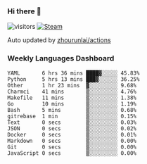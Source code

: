### Hi there 👋

![visitors](https://visitor-badge.glitch.me/badge?page_id=zhourunlai)
[![Steam](https://img.shields.io/badge/dynamic/json?label=Steam&query=%24.data.totalSubs&url=https%3A%2F%2Fapi.spencerwoo.com%2Fsubstats%2F%3Fsource%3DsteamGames%26queryKey%3D76561198285156854&suffix=%20Games&logo=steam&labelColor=134375&color=0b1a37&longCache=true)](http://steamcommunity.com/profiles/76561198285156854)

Auto updated by <a href="https://github.com/zhourunlai/zhourunlai/actions" target="_blank">zhourunlai/actions</a>

### Weekly Languages Dashboard

<!--PART:wakatime-->
```text
YAML       6 hrs 36 mins ████▓░░░░░ 45.83%
Python     5 hrs 13 mins ███▓░░░░░░ 36.25%
Other      1 hr 23 mins  ▓░░░░░░░░░ 9.68%
Charmci    41 mins       ▒░░░░░░░░░ 4.76%
Makefile   11 mins       ▒░░░░░░░░░ 1.38%
Go         10 mins       ▒░░░░░░░░░ 1.19%
Bash       5 mins        ▒░░░░░░░░░ 0.68%
gitrebase  1 min         ▒░░░░░░░░░ 0.15%
Text       0 secs        ▒░░░░░░░░░ 0.03%
JSON       0 secs        ▒░░░░░░░░░ 0.02%
Docker     0 secs        ▒░░░░░░░░░ 0.01%
Markdown   0 secs        ▒░░░░░░░░░ 0.00%
Git        0 secs        ▒░░░░░░░░░ 0.00%
JavaScript 0 secs        ▒░░░░░░░░░ 0.00%
```
<!--PART:wakatime-->
